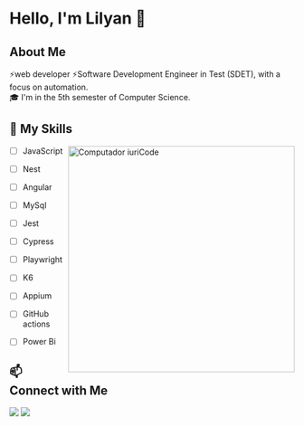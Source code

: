 # Hello, I'm Lilyan 👋

## About Me

⚡web developer
⚡Software Development Engineer in Test (SDET), with a focus on automation.
<br/>
🎓 I'm in the 5th semester of Computer Science.

## 🦄 My Skills

<img src="https://raw.githubusercontent.com/MicaelliMedeiros/micaellimedeiros/master/image/computer-illustration.png" min-width="400px" max-width="400px" width="400px" align="right" alt="Computador iuriCode">

  - [ ] JavaScript
  - [ ] Nest
  - [ ] Angular
  - [ ] MySql
  - [ ] Jest
  - [ ] Cypress
  - [ ] Playwright
  - [ ] K6
  - [ ] Appium
  - [ ] GitHub actions
  - [ ] Power Bi


## 📫 Connect with Me

<p align="left">
  <a href="" alt="Gmail">
  <img src="https://img.shields.io/badge/-Gmail-FF0000?style=flat-square&labelColor=FF0000&logo=gmail&logoColor=white&link=LINK-DO-SEU-EMAIL" /></a>

  <a href="https://www.linkedin.com/in/lilyan-guedes/" alt="Linkedin">
  <img src="https://img.shields.io/badge/-Linkedin-0e76a8?style=flat-square&logo=Linkedin&logoColor=white&link=LINK-DO-SEU-LINKEDIN" /></a>
</p>  
